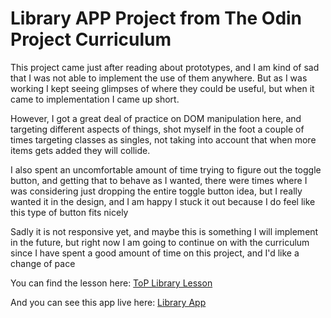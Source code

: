 <h1>Library APP Project from The Odin Project Curriculum</h1>
<p>This project came just after reading about prototypes, and I am kind of sad that I was not able to implement the use of them anywhere. But as I was working I kept seeing glimpses of where they could be useful, but when it came to implementation I came up short.</p>

<p>However, I got a great deal of practice on DOM manipulation here, and targeting different aspects of things, shot myself in the foot a couple of times targeting classes as singles, not taking into account that when more items gets added they will collide.</p>

<p>I also spent an uncomfortable amount of time trying to figure out the toggle button, and getting that to behave as I wanted, there were times where I was considering just dropping the entire toggle button idea, but I really wanted it in the design, and I am happy I stuck it out because I do feel like this type of button fits nicely</p>

<p>Sadly it is not responsive yet, and maybe this is something I will implement in the future, but right now I am going to continue on with the curriculum since I have spent a good amount of time on this project, and I'd like a change of pace</p>

<p>You can find the lesson here: <a href="https://www.theodinproject.com/lessons/library">ToP Library Lesson</a></p>
<p>And you can see this app live here: <a href="https://nyd3lig.github.io/library-app/">Library App</p>